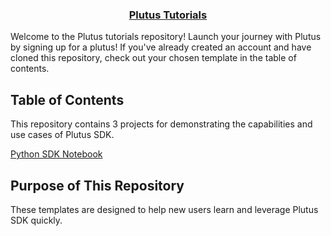 <p align="center">
  <a href="https://astronomer.io">
    <h3 align="center">Plutus Tutorials</h3>
  </a>
</p>

Welcome to the Plutus tutorials repository! Launch your journey with Plutus by signing up for a plutus! If you've already created an account and have cloned this repository, check out your chosen template in the table of contents.

## Table of Contents

This repository contains 3 projects for demonstrating the capabilities and use cases of Plutus SDK.

[Python SDK Notebook](python-sdk.ipynb)

## Purpose of This Repository
These templates are designed to help new users learn and leverage Plutus SDK quickly.


